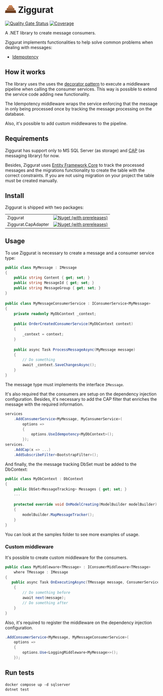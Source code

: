 # ![Ziggurat icon](./docs/icon.png) Ziggurat

[![Quality Gate Status](https://sonarcloud.io/api/project_badges/measure?project=rafaelpadovezi_Ziggurat&metric=alert_status)](https://sonarcloud.io/dashboard?id=rafaelpadovezi_Ziggurat)
[![Coverage](https://sonarcloud.io/api/project_badges/measure?project=rafaelpadovezi_Ziggurat&metric=coverage)](https://sonarcloud.io/dashboard?id=rafaelpadovezi_Ziggurat)

A .NET library to create message consumers.

Ziggurat implements functionalities to help solve common problems when dealing with messages:
- [Idempotency](https://microservices.io/patterns/communication-style/idempotent-consumer.html)

## How it works

The library uses the uses the [decorator pattern](https://refactoring.guru/design-patterns/decorator/csharp/example) to execute a middleware pipeline when calling the consumer services. This way is possible to extend the service code adding new functionality.

The Idempotency middleware wraps the service enforcing that the message in only being processed once by tracking the message processing on the database.

Also, it's possible to add custom middlewares to the pipeline.

## Requirements

Ziggurat has support only to MS SQL Server (as storage) and [CAP](https://cap.dotnetcore.xyz/) (as messaging library) for now. 

Besides, Ziggurat uses [Entity Framework Core](https://docs.microsoft.com/en-us/ef/core/) to track the processed messages and the migrations functionality to create the table with the correct constraints. If you are not using migration on your project the table must be created manually. 

## Install

Ziggurat is shipped with two packages:

|                     |                                                                                                                                                     |
|---------------------|-----------------------------------------------------------------------------------------------------------------------------------------------------|
| Ziggurat            | [![Nuget (with prereleases)](https://img.shields.io/nuget/vpre/Ziggurat)](https://www.nuget.org/packages/Ziggurat/1.0.0-beta)                      |
| Ziggurat.CapAdapter | [![Nuget (with prereleases)](https://img.shields.io/nuget/vpre/Ziggurat.CapAdapter)](https://www.nuget.org/packages/Ziggurat.CapAdapter/1.0.0-beta) |

## Usage

To use Ziggurat is necessary to create a message and a consumer service type:

```c#
public class MyMessage : IMessage
{
    public string Content { get; set; }
    public string MessageId { get; set; }
    public string MessageGroup { get; set; }
}

public class MyMessageConsumerService : IConsumerService<MyMessage>
{
    private readonly MyDbContext _context;

    public OrderCreatedConsumerService(MyDbContext context)
    {
        _context = context;
    }

    public async Task ProcessMessageAsync(MyMessage message)
    {
        // Do something
        await _context.SaveChangesAsync();
    }
} 
```

The message type must implements the interface `IMessage`.

It's also required that the consumers are setup on the dependency injection configuration. Besides, it's necessary to add the CAP filter that enriches the message with the required information.


```c#
services
    .AddConsumerService<MyMessage, MyConsumerService>(
        options =>
        {
            options.UseIdempotency<MyDbContext>();
        });
services.
    .AddCap(x => ...)
    .AddSubscribeFilter<BootstrapFilter>();
```

And finally, the the message tracking DbSet must be added to the DbContext:

```c#
public class MyDbContext : DbContext
{
    public DbSet<MessageTracking> Messages { get; set; }
    ...

    protected override void OnModelCreating(ModelBuilder modelBuilder)
    {
        modelBuilder.MapMessageTracker();
    }
}
```

You can look at the samples folder to see more examples of usage.

### Custom middleware

It's possible to create custom middleware for the consumers.

```c#
public class MyMiddleware<TMessage> : IConsumerMiddleware<TMessage>
    where TMessage : IMessage
{
   public async Task OnExecutingAsync(TMessage message, ConsumerServiceDelegate<TMessage> next)
    {
        // Do something before
        await next(message);
        // Do something after
    }
}
```

Also, it's required to register the middleware on the dependency injection configuration.

```c#
.AddConsumerService<MyMessage, MyMessageConsumerService>(
    options =>
    {
        options.Use<LoggingMiddleware<MyMessage>>();
    });
```

## Run tests

```shell
docker compose up -d sqlserver
dotnet test
```
